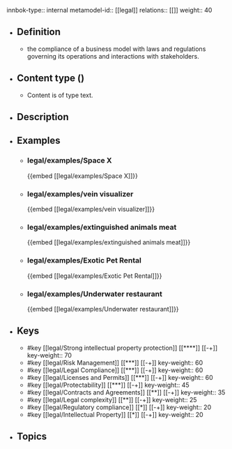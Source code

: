 innbok-type:: internal
metamodel-id:: [[legal]]
relations:: [[]]
weight:: 40

- ## Definition
  - the compliance of a business model with laws and regulations governing its operations and interactions with stakeholders.
- ## Content type ()
  - Content is of type text.
  
- ## Description
- ## Examples
  - ### legal/examples/Space X
    {{embed [[legal/examples/Space X]]}}
  - ### legal/examples/vein visualizer
    {{embed [[legal/examples/vein visualizer]]}}
  - ### legal/examples/extinguished animals meat
    {{embed [[legal/examples/extinguished animals meat]]}}
  - ### legal/examples/Exotic Pet Rental
    {{embed [[legal/examples/Exotic Pet Rental]]}}
  - ### legal/examples/Underwater restaurant
    {{embed [[legal/examples/Underwater restaurant]]}}
  
- ## Keys
  - #key [[legal/Strong intellectual property protection]] [[****]] [[-+]]
    key-weight:: 70
  - #key [[legal/Risk Management]] [[***]] [[-+]]
    key-weight:: 60
  - #key [[legal/Legal Compliance]] [[***]] [[-+]]
    key-weight:: 60
  - #key [[legal/Licenses and Permits]] [[***]] [[-+]]
    key-weight:: 60
  - #key [[legal/Protectability]] [[***]] [[-+]]
    key-weight:: 45
  - #key [[legal/Contracts and Agreements]] [[**]] [[-+]]
    key-weight:: 35
  - #key [[legal/Legal complexity]] [[**]] [[-+]]
    key-weight:: 25
  - #key [[legal/Regulatory compliance]] [[*]] [[-+]]
    key-weight:: 20
  - #key [[legal/Intellectual Property]] [[*]] [[-+]]
    key-weight:: 20
- ## Topics
  

